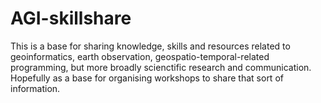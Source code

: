 # AGI-skillshare
This is a base for sharing knowledge, skills and resources related to geoinformatics, earth observation, geospatio-temporal-related programming, but more broadly scienctific research and communication. Hopefully as a base for organising workshops to share that sort of information.
